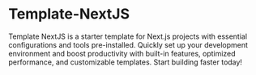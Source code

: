 # Template-NextJS
Template NextJS is a starter template for Next.js projects with essential configurations and tools pre-installed. Quickly set up your development environment and boost productivity with built-in features, optimized performance, and customizable templates. Start building faster today!
